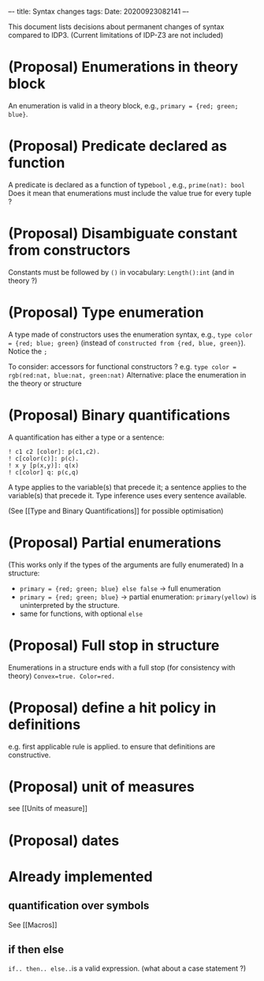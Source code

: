 –-
title: Syntax changes
tags: 
Date: 20200923082141
–-

This document lists decisions about permanent changes of syntax compared to IDP3.  (Current limitations of IDP-Z3 are not included)

# (Proposal) Enumerations in theory block
An enumeration is valid in a theory block, e.g., `primary = {red; green; blue}`.  

# (Proposal) Predicate declared as function
A predicate is declared as a function of type`bool` , e.g., `prime(nat): bool`
Does it mean that enumerations must include the value true for every tuple ?

# (Proposal) Disambiguate constant from constructors
Constants must be followed by `()` in vocabulary: `Length():int`  (and in theory ?)

# (Proposal) Type enumeration
A type made of constructors uses the enumeration syntax, e.g., `type color = {red; blue; green}` (instead of `constructed from {red, blue, green}`). Notice the `;`

To consider: accessors for functional constructors ? e.g. `type color = rgb(red:nat, blue:nat, green:nat)`
Alternative: place the enumeration in the theory or structure

# (Proposal) Binary quantifications
A quantification has either a type or a sentence:
~~~~
! c1 c2 [color]: p(c1,c2).
! c[color(c)]: p(c).
! x y [p(x,y)]: q(x)
! c[color] q: p(c,q)
~~~~
A type applies to the variable(s) that precede it; a sentence applies to the variable(s) that precede it. Type inference uses every sentence available.

(See [[Type and Binary Quantifications]] for possible optimisation)

# (Proposal) Partial enumerations
(This works only if the types of the arguments are fully enumerated)
In a structure:
* `primary = {red; green; blue} else false` → full enumeration
* `primary = {red; green; blue}` → partial enumeration: `primary(yellow)` is uninterpreted by the structure.
* same for functions, with optional `else`

# (Proposal) Full stop in structure
Enumerations in a structure ends with a full stop (for consistency with theory)
`Convex=true. Color=red.` 

# (Proposal) define a hit policy in definitions
e.g. first applicable rule is applied.
to ensure that definitions are constructive.

# (Proposal) unit of measures
see [[Units of measure]]

# (Proposal) dates


# Already implemented
## quantification over symbols
See [[Macros]]
## if then else
`if.. then.. else..`is a valid expression.
(what about a case statement ?)
